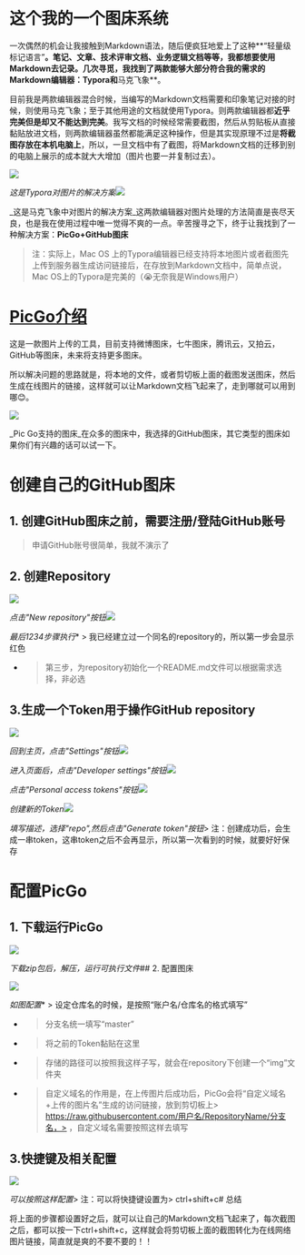 # 这个我的一个图床系统


一次偶然的机会让我接触到Markdown语法，随后便疯狂地爱上了这种**“轻量级标记语言”**。笔记、文章、技术评审文档、业务逻辑文档等等，我都想要使用Markdown去记录。几次寻觅，我找到了两款能够大部分符合我的需求的Markdown编辑器：**Typora**和**马克飞象**。

目前我是两款编辑器混合时候，当编写的Markdown文档需要和印象笔记对接的时候，则使用马克飞象；至于其他用途的文档就使用Typora。则两款编辑器都**近乎完美但是却又不能达到完美**。我写文档的时候经常需要截图，然后从剪贴板从直接黏贴放进文档，则两款编辑器虽然都能满足这种操作，但是其实现原理不过是**将截图存放在本机电脑上**，所以，一旦文档中有了截图，将Markdown文档的迁移到别的电脑上展示的成本就大大增加（图片也要一并复制过去）。

![][0]

_这是Typora对图片的解决方案_![][1]

_这是马克飞象中对图片的解决方案_这两款编辑器对图片处理的方法简直是丧尽天良，也是我在使用过程中唯一觉得不爽的一点。辛苦搜寻之下，终于让我找到了一种解决方案：**PicGo+GitHub图床**

> 注：实际上，Mac OS 上的Typora编辑器已经支持将本地图片或者截图先上传到服务器生成访问链接后，在存放到Markdown文档中，简单点说，Mac OS上的Typora是完美的（😭无奈我是Windows用户）

# [PicGo介绍][2]

这是一款图片上传的工具，目前支持微博图床，七牛图床，腾讯云，又拍云，GitHub等图床，未来将支持更多图床。

所以解决问题的思路就是，将本地的文件，或者剪切板上面的截图发送图床，然后生成在线图片的链接，这样就可以让Markdown文档飞起来了，走到哪就可以用到哪😊。

![][3]

_Pic Go支持的图床_在众多的图床中，我选择的GitHub图床，其它类型的图床如果你们有兴趣的话可以试一下。

# 创建自己的GitHub图床

## 1. 创建GitHub图床之前，需要注册/登陆GitHub账号

> 申请GitHub账号很简单，我就不演示了

## 2. 创建Repository

![][4]

_点击"New repository"按钮_![][5]

_最后1234步骤执行_* > 我已经建立过一个同名的repository的，所以第一步会显示红色
* > 第三步，为repository初始化一个README.md文件可以根据需求选择，非必选

## 3.生成一个Token用于操作GitHub repository

![][6]

_回到主页，点击"Settings"按钮_![][7]

_进入页面后，点击"Developer settings"按钮_![][8]

_点击"Personal access tokens"按钮_![][9]

_创建新的Token_![][10]

_填写描述，选择"repo",然后点击"Generate token"按钮_> 注：创建成功后，会生成一串token，这串token之后不会再显示，所以第一次看到的时候，就要好好保存

# 配置PicGo

## 1. 下载运行PicGo

![][11]

_下载zip包后，解压，运行可执行文件_## 2. 配置图床

![][12]

_如图配置_* > 设定仓库名的时候，是按照“账户名/仓库名的格式填写”
* > 分支名统一填写“master”
* > 将之前的Token黏贴在这里
* > 存储的路径可以按照我这样子写，就会在repository下创建一个“img”文件夹
* > 自定义域名的作用是，在上传图片后成功后，PicGo会将“自定义域名+上传的图片名”生成的访问链接，放到剪切板上> https://raw.githubusercontent.com/用户名/RepositoryName/分支名，> ，自定义域名需要按照这样去填写

## 3.快捷键及相关配置

![][13]

_可以按照这样配置_> 注：可以将快捷键设置为> ctrl+shift+c# 总结

将上面的步骤都设置好之后，就可以让自己的Markdown文档飞起来了，每次截图之后，都可以按一下ctrl+shift+c，这样就会将剪切板上面的截图转化为在线网络图片链接，简直就是爽的不要不要的！！

[0]: https://user-gold-cdn.xitu.io/2019/1/28/16893b43913e1de1?imageView2/0/w/1280/h/960/format/webp/ignore-error/1
[1]: https://user-gold-cdn.xitu.io/2019/1/28/16893b43910a521c?imageView2/0/w/1280/h/960/format/webp/ignore-error/1
[2]: https://link.juejin.im?target=https%3A%2F%2Fgithub.com%2FMolunerfinn%2FPicGo
[3]: https://user-gold-cdn.xitu.io/2019/1/28/16893b43911d7b83?imageView2/0/w/1280/h/960/format/webp/ignore-error/1
[4]: https://user-gold-cdn.xitu.io/2019/1/28/16893b439125b024?imageView2/0/w/1280/h/960/format/webp/ignore-error/1
[5]: https://user-gold-cdn.xitu.io/2019/1/28/16893b43d211747d?imageView2/0/w/1280/h/960/format/webp/ignore-error/1
[6]: https://user-gold-cdn.xitu.io/2019/1/28/16893b43f3c6ccb3?imageView2/0/w/1280/h/960/format/webp/ignore-error/1
[7]: https://user-gold-cdn.xitu.io/2019/1/28/16893b43f97bc563?imageView2/0/w/1280/h/960/format/webp/ignore-error/1
[8]: https://user-gold-cdn.xitu.io/2019/1/28/16893b43faa50788?imageView2/0/w/1280/h/960/format/webp/ignore-error/1
[9]: https://user-gold-cdn.xitu.io/2019/1/28/16893b4403817332?imageView2/0/w/1280/h/960/format/webp/ignore-error/1
[10]: https://user-gold-cdn.xitu.io/2019/1/28/16893b44115f2ee3?imageView2/0/w/1280/h/960/format/webp/ignore-error/1
[11]: https://user-gold-cdn.xitu.io/2019/1/28/16893b4427ee17cd?imageView2/0/w/1280/h/960/format/webp/ignore-error/1
[12]: https://user-gold-cdn.xitu.io/2019/1/28/16893b44282f8187?imageView2/0/w/1280/h/960/format/webp/ignore-error/1
[13]: https://user-gold-cdn.xitu.io/2019/1/28/16893b4431798992?imageView2/0/w/1280/h/960/format/webp/ignore-error/1
